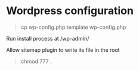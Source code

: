 # Wordpress configuration

> cp wp-config.php.template wp-config.php

Run install process at /wp-admin/

Allow sitemap plugin to write its file in the root

> chmod 777 .